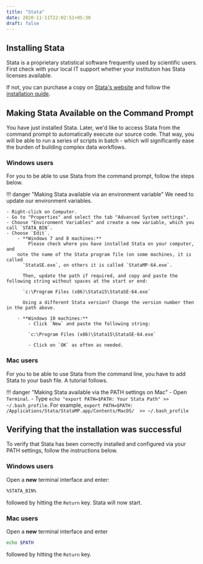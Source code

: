 ```yaml
---
title: "Stata"
date: 2020-11-11T22:02:51+05:30
draft: false
---
```


## Installing Stata

Stata is a proprietary statistical software frequently used by scientific users.
First check with your local IT support whether your institution has Stata licenses
available.

If not, you can purchase a copy on [Stata's website](https://www.stata.com/) and follow the [installation guide](https://www.stata.com/install-guide/).

## Making Stata Available on the Command Prompt

You have just installed Stata. Later, we'd like to access Stata from the
command prompt to automatically execute our source code. That way, you will
be able to run a series of scripts in batch - which will significantly ease the burden of
building complex data workflows.

### Windows users
For you to be able to use Stata from the command prompt, follow the steps below.

!!! danger "Making Stata available via an environment variable"
    We need to update our environment variables.

    - Right-click on Computer.
    - Go to "Properties" and select the tab "Advanced System settings".
    - Choose "Environment Variables" and create a new variable, which you call `STATA_BIN`.
    - Choose `Edit`.
    	- **Windows 7 and 8 machines:**
    		Please check where you have installed Stata on your computer, and
        note the name of the Stata program file (on some machines, it is called
          `StataSE.exe`, on others it is called `StataMP-64.exe`.

          Then, update the path if required, and copy and paste the following string without spaces at the start or end:

          `c:\Program Files (x86)\Stata15\StataSE-64.exe`

    	  Using a different Stata version? Change the version number then in the path above.

    	- **Windows 10 machines:**
    		- Click `New` and paste the following string:

            `c:\Program Files (x86)\Stata15\StataSE-64.exe`

    		- Click on `OK` as often as needed.

### Mac users

For you to be able to use Stata from the command line, you have to add Stata to your bash file. A tutorial follows.

!!! danger "Making Stata available via the PATH settings on Mac"
      - Open `Terminal`.
      - Type `echo "export PATH=$PATH: Your Stata Path" >> ~/.bash_profile`. For example,
  		`export PATH=$PATH: /Applications/Stata/StataMP.app/Contents/MacOS/  >> ~/.bash_profile`

<!--- Linux users not available yet
-->


## Verifying that the installation was successful

To verify that Stata has been correctly installed and configured via your PATH settings,
follow the instructions below.

### Windows users

Open a **new** terminal interface and enter:

```bash
%STATA_BIN%
```

followed by hitting the `Return` key. Stata will now start.

### Mac users

Open a **new** terminal interface and enter

```bash
echo $PATH
```

followed by hitting the `Return` key.
